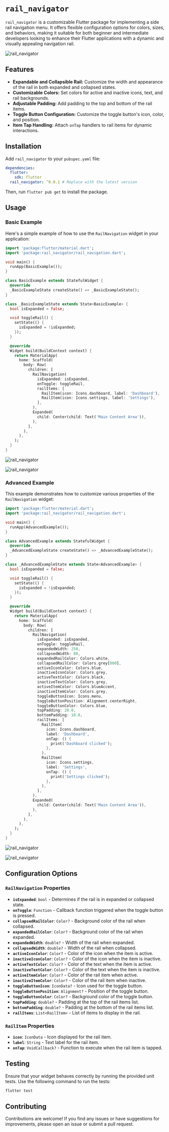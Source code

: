 # `rail_navigator`

`rail_navigator` is a customizable Flutter package for implementing a side rail navigation menu. It offers flexible configuration options for colors, sizes, and behaviors, making it suitable for both beginner and intermediate developers looking to enhance their Flutter applications with a dynamic and visually appealing navigation rail.

![rail_navigator](https://github.com/TheSageAnomaly/rail_navigator/blob/main/assets/advanced%20collapsed.png)

## Features

- **Expandable and Collapsible Rail:** Customize the width and appearance of the rail in both expanded and collapsed states.
- **Customizable Colors:** Set colors for active and inactive icons, text, and rail backgrounds.
- **Adjustable Padding:** Add padding to the top and bottom of the rail items.
- **Toggle Button Configuration:** Customize the toggle button's icon, color, and position.
- **Item Tap Handling:** Attach `onTap` handlers to rail items for dynamic interactions.

## Installation

Add `rail_navigator` to your `pubspec.yaml` file:

```yaml
dependencies:
  flutter:
    sdk: flutter
  rail_navigator: ^0.0.1 # Replace with the latest version
```

Then, run `flutter pub get` to install the package.

## Usage

### Basic Example

Here's a simple example of how to use the `RailNavigation` widget in your application:

```dart
import 'package:flutter/material.dart';
import 'package:rail_navigator/rail_navigation.dart';

void main() {
  runApp(BasicExample());
}

class BasicExample extends StatefulWidget {
  @override
  _BasicExampleState createState() => _BasicExampleState();
}

class _BasicExampleState extends State<BasicExample> {
  bool isExpanded = false;

  void toggleRail() {
    setState(() {
      isExpanded = !isExpanded;
    });
  }

  @override
  Widget build(BuildContext context) {
    return MaterialApp(
      home: Scaffold(
        body: Row(
          children: [
            RailNavigation(
              isExpanded: isExpanded,
              onToggle: toggleRail,
              railItems: [
                RailItem(icon: Icons.dashboard, label: 'Dashboard'),
                RailItem(icon: Icons.settings, label: 'Settings'),
              ],
            ),
            Expanded(
              child: Center(child: Text('Main Content Area')),
            ),
          ],
        ),
      ),
    );
  }
}
```

![rail_navigator](https://github.com/TheNullSeeker/rail_navigator/blob/main/assets/basic%20collapsed.png)

![rail_navigator](https://github.com/TheNullSeeker/rail_navigator/blob/main/assets/basic%20expanded.png)

### Advanced Example

This example demonstrates how to customize various properties of the `RailNavigation` widget:

```dart
import 'package:flutter/material.dart';
import 'package:rail_navigator/rail_navigation.dart';

void main() {
  runApp(AdvancedExample());
}

class AdvancedExample extends StatefulWidget {
  @override
  _AdvancedExampleState createState() => _AdvancedExampleState();
}

class _AdvancedExampleState extends State<AdvancedExample> {
  bool isExpanded = false;

  void toggleRail() {
    setState(() {
      isExpanded = !isExpanded;
    });
  }

  @override
  Widget build(BuildContext context) {
    return MaterialApp(
      home: Scaffold(
        body: Row(
          children: [
            RailNavigation(
              isExpanded: isExpanded,
              onToggle: toggleRail,
              expandedWidth: 250,
              collapsedWidth: 80,
              expandedRailColor: Colors.white,
              collapsedRailColor: Colors.grey[800],
              activeIconColor: Colors.blue,
              inactiveIconColor: Colors.grey,
              activeTextColor: Colors.black,
              inactiveTextColor: Colors.grey,
              activeItemColor: Colors.blueAccent,
              inactiveItemColor: Colors.grey,
              toggleButtonIcon: Icons.menu,
              toggleButtonPosition: Alignment.centerRight,
              toggleButtonColor: Colors.blue,
              topPadding: 20.0,
              bottomPadding: 10.0,
              railItems: [
                RailItem(
                  icon: Icons.dashboard,
                  label: 'Dashboard',
                  onTap: () {
                    print('Dashboard clicked');
                  },
                ),
                RailItem(
                  icon: Icons.settings,
                  label: 'Settings',
                  onTap: () {
                    print('Settings clicked');
                  },
                ),
              ],
            ),
            Expanded(
              child: Center(child: Text('Main Content Area')),
            ),
          ],
        ),
      ),
    );
  }
}
```

![rail_navigator](https://github.com/TheNullSeeker/rail_navigator/blob/main/assets/advanced%20collapsed.png)

![rail_navigator](https://github.com/TheNullSeeker/rail_navigator/blob/main/assets/advanced%20expanded.png)

## Configuration Options

### `RailNavigation` Properties

- **`isExpanded`**: `bool` - Determines if the rail is in expanded or collapsed state.
- **`onToggle`**: `Function` - Callback function triggered when the toggle button is pressed.
- **`collapsedRailColor`**: `Color?` - Background color of the rail when collapsed.
- **`expandedRailColor`**: `Color?` - Background color of the rail when expanded.
- **`expandedWidth`**: `double?` - Width of the rail when expanded.
- **`collapsedWidth`**: `double?` - Width of the rail when collapsed.
- **`activeIconColor`**: `Color?` - Color of the icon when the item is active.
- **`inactiveIconColor`**: `Color?` - Color of the icon when the item is inactive.
- **`activeTextColor`**: `Color?` - Color of the text when the item is active.
- **`inactiveTextColor`**: `Color?` - Color of the text when the item is inactive.
- **`activeItemColor`**: `Color?` - Color of the rail item when active.
- **`inactiveItemColor`**: `Color?` - Color of the rail item when inactive.
- **`toggleButtonIcon`**: `IconData?` - Icon used for the toggle button.
- **`toggleButtonPosition`**: `Alignment?` - Position of the toggle button.
- **`toggleButtonColor`**: `Color?` - Background color of the toggle button.
- **`topPadding`**: `double?` - Padding at the top of the rail items list.
- **`bottomPadding`**: `double?` - Padding at the bottom of the rail items list.
- **`railItems`**: `List<RailItem>` - List of items to display in the rail.

### `RailItem` Properties

- **`icon`**: `IconData` - Icon displayed for the rail item.
- **`label`**: `String` - Text label for the rail item.
- **`onTap`**: `VoidCallback?` - Function to execute when the rail item is tapped.

## Testing

Ensure that your widget behaves correctly by running the provided unit tests. Use the following command to run the tests:

```bash
flutter test
```

## Contributing

Contributions are welcome! If you find any issues or have suggestions for improvements, please open an issue or submit a pull request.
